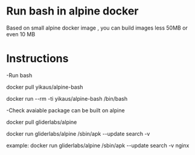 # Run bash in alpine docker 

Based on small alpine docker image , you can build images less 50MB or even 10 MB

# Instructions

-Run bash

docker pull yikaus/alpine-bash

docker run --rm -ti yikaus/alpine-bash /bin/bash 

-Check avaiable package can be built on alpine

docker pull gliderlabs/alpine

docker run gliderlabs/alpine /sbin/apk --update search -v <softwareName>

example:
docker run gliderlabs/alpine /sbin/apk --update search -v nginx

